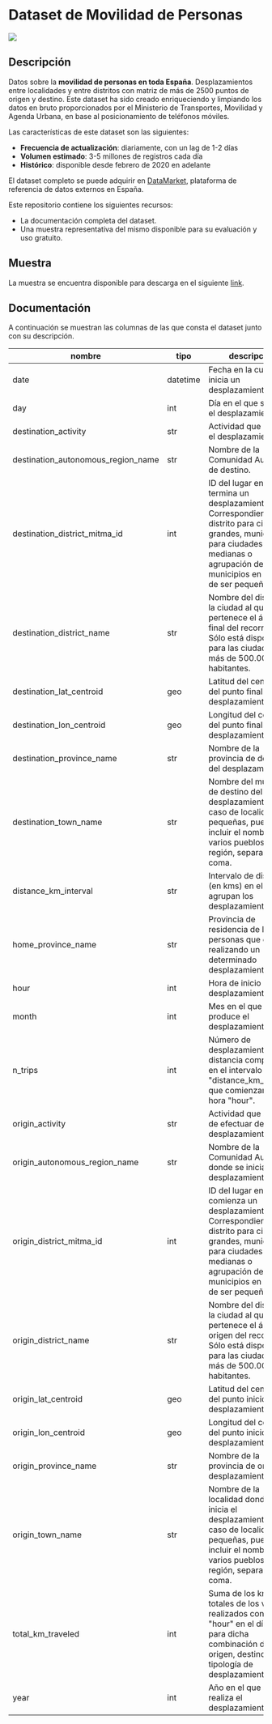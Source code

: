 # Dataset de Movilidad de Personas

<a href="https://datamarket.es">
  <img src="https://datamarket.es/media/banners/movilidad-de-personas-banner.png">
</a>

## Descripción

Datos sobre la __movilidad de personas en toda España__. Desplazamientos entre localidades y entre distritos con matriz de más de 2500 puntos de origen y destino. Este dataset ha sido creado enriqueciendo y limpiando los datos en bruto proporcionados por el Ministerio de Transportes, Movilidad y Agenda Urbana, en base al posicionamiento de teléfonos móviles.

Las características de este dataset son las siguientes:

* __Frecuencia de actualización__: diariamente, con un lag de 1-2 días
* __Volumen estimado__: 3-5 millones de registros cada día
* __Histórico__: disponible desde febrero de 2020 en adelante

El dataset completo se puede adquirir en [DataMarket](https://datamarket.es/#movilidad-de-personas-dataset), plataforma de referencia de datos externos en España. 

Este repositorio contiene los siguientes recursos:

* La documentación completa del dataset.
* Una muestra representativa del mismo disponible para su evaluación y uso gratuito.

## Muestra

La muestra se encuentra disponible para descarga en el siguiente [link](https://github.com/Data-Market/movilidad-de-personas/blob/main/movilidad-de-personas-sample.csv).

## Documentación

A continuación se muestran las columnas de las que consta el dataset junto con su descripción.

| nombre | tipo | descripción | ejemplo |
|--------|------|-------------|---------|
| date | datetime | Fecha en la cual se inicia un desplazamiento. | 2020-12-08 |
| day | int | Día en el que se inicia el desplazamiento. | 8 |
| destination_activity | str | Actividad que motiva el desplazamiento. | trabajo |
| destination_autonomous_region_name | str | Nombre de la Comunidad Autónoma de destino. | Comunitat Valenciana |
| destination_district_mitma_id | int | ID del lugar en el cual termina un desplazamiento. Correspondiente a un distrito para ciudades grandes, municipios para ciudades medianas o agrupación de municipios en el caso de ser pequeños. | 12138 |
| destination_district_name | str | Nombre del distrito de la ciudad al que pertenece el área del final del recorrido. Sólo está disponible para las ciudades de más de 500.000 habitantes. | None |
| destination_lat_centroid | geo | Latitud del centroide del punto final del desplazamiento. | 38.234478 |
| destination_lon_centroid | geo | Longitud del centroide del punto final del desplazamiento. | -0.814353 |
| destination_province_name | str | Nombre de la provincia de destino del desplazamiento. | Alicante/Alacant |
| destination_town_name | str | Nombre del municipio de destino del desplazamiento. En el caso de localidades pequeñas, puede incluir el nombre de varios pueblos de la región, separados por coma. | Crevillent |
| distance_km_interval | str | Intervalo de distancia (en kms) en el que se agrupan los desplazamientos. | 10-50 |
| home_province_name | str | Provincia de residencia de las personas que están realizando un determinado desplazamiento. | Valencia | 
| hour | int | Hora de inicio del desplazamiento. | 22 |
| month | int | Mes en el que se produce el desplazamiento. | 12 |
| n_trips | int | Número de desplazamientos de distancia comprendida en el intervalo "distance_km_interval" que comienzan a la hora "hour". | 20 |
| origin_activity | str | Actividad que se deja de efectuar debido al desplazamiento. | Casa |
| origin_autonomous_region_name | str | Nombre de la Comunidad Autónoma donde se inicia el desplazamiento. | Comunitat Valenciana |
| origin_district_mitma_id | int | ID del lugar en el cual comienza un desplazamiento. Correspondiente a un distrito para ciudades grandes, municipios para ciudades medianas o agrupación de municipios en el caso de ser pequeños. | 03059 |
| origin_district_name | str | Nombre del distrito de la ciudad al que pertenece el área del origen del recorrido. Sólo está disponible para las ciudades de más de 500.000 habitantes. | None |
| origin_lat_centroid | geo | Latitud del centroide del punto inicio del desplazamiento. | 38.209278 |
| origin_lon_centroid | geo | Longitud del centroide del punto inicio del desplazamiento. | -0.884140 |
| origin_province_name | str | Nombre de la provincia de origen del desplazamiento. | Alicante/Alacant |
| origin_town_name | str |  Nombre de la localidad donde se inicia el desplazamiento. En el caso de localidades pequeñas, puede incluir el nombre de varios pueblos de la región, separados por coma. | Albatera, San Isidro |
| total_km_traveled | int | Suma de los kms totales de los viajes realizados con inicio "hour" en el día "date" para dicha combinación de origen, destino y tipología de desplazamiento. | 206 |
| year | int | Año en el que se realiza el desplazamiento. | 2020 |

